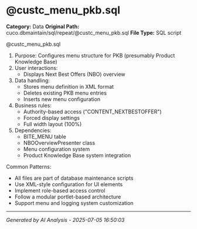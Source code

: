 # @custc_menu_pkb.sql

**Category:** Data
**Original Path:** cuco.dbmaintain/sql/repeat/@custc_menu_pkb.sql
**File Type:** SQL script

@custc_menu_pkb.sql
1. Purpose: Configures menu structure for PKB (presumably Product Knowledge Base)
2. User interactions:
   - Displays Next Best Offers (NBO) overview
3. Data handling:
   - Stores menu definition in XML format
   - Deletes existing PKB menu entries
   - Inserts new menu configuration
4. Business rules:
   - Authority-based access ("CONTENT_NEXTBESTOFFER")
   - Forced display settings
   - Full width layout (100%)
5. Dependencies:
   - BITE_MENU table
   - NBOOverviewPresenter class
   - Menu configuration system
   - Product Knowledge Base system integration

Common Patterns:
- All files are part of database maintenance scripts
- Use XML-style configuration for UI elements
- Implement role-based access control
- Follow a modular portlet-based architecture
- Support menu and logging system customization

---
*Generated by AI Analysis - 2025-07-05 16:50:03*
